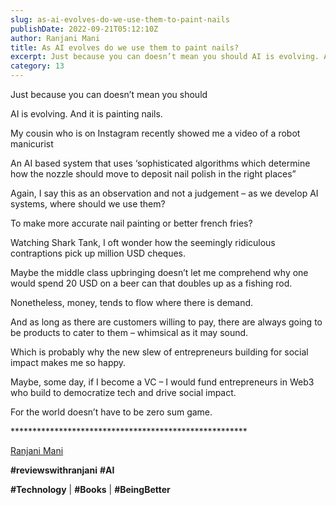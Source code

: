 ```yaml
---
slug: as-ai-evolves-do-we-use-them-to-paint-nails
publishDate: 2022-09-21T05:12:10Z
author: Ranjani Mani
title: As AI evolves do we use them to paint nails? 
excerpt: Just because you can doesn’t mean you should AI is evolving. And it is painting nails. My cousin who is on Instagram recently showed me a video of a robot manicurist An AI based system that uses ‘sophisticated algorithms which determine how the nozzle should move to deposit nail polish in the right places” Again,  ... 
category: 13
---
```


Just because you can doesn’t mean you should

AI is evolving. And it is painting nails.

My cousin who is on Instagram recently showed me a video of a robot manicurist

An AI based system that uses ‘sophisticated algorithms which determine how the nozzle should move to deposit nail polish in the right places”

Again, I say this as an observation and not a judgement – as we develop AI systems, where should we use them?

To make more accurate nail painting or better french fries?

Watching Shark Tank, I oft wonder how the seemingly ridiculous contraptions pick up million USD cheques.

Maybe the middle class upbringing doesn’t let me comprehend why one would spend 20 USD on a beer can that doubles up as a fishing rod.

Nonetheless, money, tends to flow where there is demand.

And as long as there are customers willing to pay, there are always going to be products to cater to them – whimsical as it may sound.

Which is probably why the new slew of entrepreneurs building for social impact makes me so happy.

Maybe, some day, if I become a VC – I would fund entrepreneurs in Web3 who build to democratize tech and drive social impact.

For the world doesn’t have to be zero sum game.

\*\*\*\*\*\*\*\*\*\*\*\*\*\*\*\*\*\*\*\*\*\*\*\*\*\*\*\*\*\*\*\*\*\*\*\*\*\*\*\*\*\*\*\*\*\*\*\*\*\*\*\*\*\*

[Ranjani Mani](https://www.linkedin.com/feed/#)

**#reviewswithranjani** **#AI**

**#Technology** | **#Books** | **#BeingBetter**